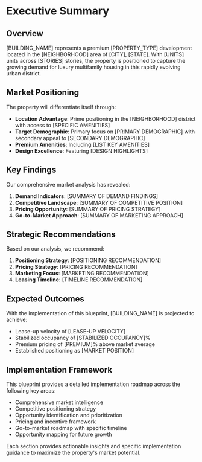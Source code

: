 # Executive Summary

## Overview

[BUILDING_NAME] represents a premium [PROPERTY_TYPE] development located in the [NEIGHBORHOOD] area of [CITY], [STATE]. With [UNITS] units across [STORIES] stories, the property is positioned to capture the growing demand for luxury multifamily housing in this rapidly evolving urban district.

## Market Positioning

The property will differentiate itself through:

- **Location Advantage**: Prime positioning in the [NEIGHBORHOOD] district with access to [SPECIFIC AMENITIES]
- **Target Demographic**: Primary focus on [PRIMARY DEMOGRAPHIC] with secondary appeal to [SECONDARY DEMOGRAPHIC]
- **Premium Amenities**: Including [LIST KEY AMENITIES]
- **Design Excellence**: Featuring [DESIGN HIGHLIGHTS]

## Key Findings

Our comprehensive market analysis has revealed:

1. **Demand Indicators**: [SUMMARY OF DEMAND FINDINGS]
2. **Competitive Landscape**: [SUMMARY OF COMPETITIVE POSITION]
3. **Pricing Opportunity**: [SUMMARY OF PRICING STRATEGY]
4. **Go-to-Market Approach**: [SUMMARY OF MARKETING APPROACH]

## Strategic Recommendations

Based on our analysis, we recommend:

1. **Positioning Strategy**: [POSITIONING RECOMMENDATION]
2. **Pricing Strategy**: [PRICING RECOMMENDATION]
3. **Marketing Focus**: [MARKETING RECOMMENDATION]
4. **Leasing Timeline**: [TIMELINE RECOMMENDATION]

## Expected Outcomes

With the implementation of this blueprint, [BUILDING_NAME] is projected to achieve:

- Lease-up velocity of [LEASE-UP VELOCITY]
- Stabilized occupancy of [STABILIZED OCCUPANCY]%
- Premium pricing of [PREMIUM]% above market average
- Established positioning as [MARKET POSITION]

## Implementation Framework

This blueprint provides a detailed implementation roadmap across the following key areas:

- Comprehensive market intelligence
- Competitive positioning strategy
- Opportunity identification and prioritization
- Pricing and incentive framework
- Go-to-market roadmap with specific timeline
- Opportunity mapping for future growth

Each section provides actionable insights and specific implementation guidance to maximize the property's market potential.